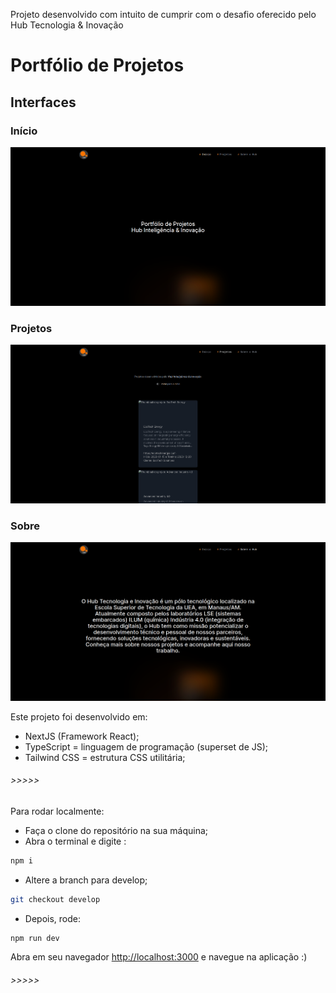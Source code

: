 Projeto desenvolvido com intuito de cumprir com o desafio oferecido pelo Hub Tecnologia & Inovação

# Portfólio de Projetos

## Interfaces

### Início
![Capturar](./public/home.png)

### Projetos
![Capturar](./public/projetos.png)

### Sobre
![Capturar](./public/sobre.png)

Este projeto foi desenvolvido em:

- NextJS (Framework React);
- TypeScript = linguagem de programação (superset de JS);
- Tailwind CSS = estrutura CSS utilitária;

###### >>>>>

Para rodar localmente:

- Faça o clone do repositório na sua máquina;
- Abra o terminal e digite :
```bash
npm i
```
- Altere a branch para develop;
```bash
git checkout develop
```
- Depois, rode:
```bash
npm run dev
```

Abra em seu navegador [http://localhost:3000](http://localhost:3000) e navegue na aplicação :)

###### >>>>>

